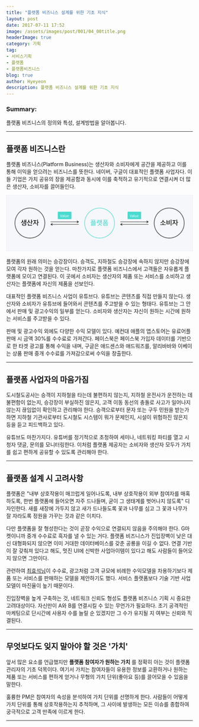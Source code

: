 ```yaml
---
title: "플랫폼 비즈니스 설계를 위한 기초 지식"
layout: post
date: 2017-07-11 17:52
image: /assets/images/post/001/04_00title.png
headerImage: true
category: 기획
tag:
- 서비스기획
- 플랫폼
- 플랫폼비즈니스
blog: true
author: Hyeyeon
description: 플랫폼 비즈니스 설계를 위한 기초 지식
---
```


### Summary:

플랫폼 비즈니스의 정의와 특성, 설계방법을 알아봅니다.

---

## 플랫폼 비즈니스란

플랫폼 비즈니스(Platform Business)는 생산자와 소비자에게 공간을 제공하고 이를 통해 이익을 얻으려는 비즈니스를 뜻한다. 네이버, 구글이 대표적인 플랫폼 사업자다. 이들 기업은 가치 공유의 장을 제공함과 동시에 이를 축적하고 유기적으로 연결시켜 더 많은 생산자, 소비자를 끌어들인다.

![pic1](/assets/images/post/002/158_01.png)

플랫폼의 원래 의미는 승강장이다. 승객도, 지하철도 승강장에 속하지 않지만 승강장에 모여 각자 원하는 것을 얻는다. 마찬가지로 플랫폼 비즈니스에서 고객들은 자유롭게 플랫폼에 모이고 연결된다. 이 곳에서 소비자는 생산자의 제품 또는 서비스를 소비하고 생산자는 플랫폼에 자신의 제품을 선보인다.

대표적인 플랫폼 비즈니스 사업이 유튜브다. 유튜브는 콘텐츠를 직접 만들지 않는다. 생산자와 소비자가 유튜브에 들어와서 콘텐츠를 주고받을 수 있는 형태다. 유튜브는 그 안에서 판매 및 광고수익의 일부를 얻는다. 소비자와 생산자는 자신이 원하는 시간에 원하는 서비스를 주고받을 수 있다.

판매 및 광고수익 외에도 다양한 수익 모델이 있다. 예컨대 애플의 앱스토어는 유료어플 판매 시 금액 30%를 수수료로 가져간다. 페이스북은 페이스북 가입자 데이터를 기반으로 한 타겟 광고를 통해 수익을 내며, 구글은 애드센스와 애드워즈를, 알리바바와 이베이는 상품 판매 중개 수수료를 가져감으로써 수익을 창출한다.

---

## 플랫폼 사업자의 마음가짐

도시철도공사는 승객이 지하철을 타는데 불편하지 않는지, 지하철 운전사가 운전하는 데 불편함이 없는지, 승강장이 부실하진 않은지, 고객 이동 동선의 충돌로 사고가 일어나지 않는지 끊임없이 확인하고 관리해야 한다. 승객으로부터 문자 또는 구두 민원을 받는가 하면 지하철 기관사로부터 도시철도 시스템이 뭐가 문제인지, 시설이 위험하진 않은지 등을 듣고 피드백하고 있다.

유튜브도 마찬가지다. 유튜버를 정기적으로 초청하여 세미나, 네트워킹 파티를 열고 시청자 댓글, 문의를 모니터링한다. 이처럼 플랫폼 제공자는 소비자와 생산자 모두가 가치를 쉽고 편하게 공유할 수 있도록 관리해야 한다.

---

## 플랫폼 설계 시 고려사항

플랫폼은 "내부 상호작용이 매끄럽게 일어나도록, 내부 상호작용이 외부 참여자를 매혹하도록, 한번 플랫폼에 들어오면 자주 드나들며, 굳이 그 생태계를 벗어나지 않도록" 디자인한다. 새를 새장에 가두지 않고 새가 드나들도록 꽃과 나무를 심고 그 꽃과 나무가 잘 자라도록 정원을 가꾸는 것과 같은 이치다.

다만 플랫폼을 잘 형성한다는 것이 곧장 수익으로 연결되지 않음을 주의해야 한다. G마켓이니까 중개 수수료로 흑자를 낼 수 있는 거다. 플랫폼 비즈니스가 진입장벽이 낮은 대신 대형화되지 않으면 이미 거대한 데이터베이스를 갖춘 공룡을 이길 수 없다. 연결 기반이 잘 갖춰져 있다고 해도, 멋진 UI에 신박한 사업아이템이 있다고 해도 사람들이 들어오지 않으면 그만이다.

관련하여 [최효석님](https://brunch.co.kr/@choihs0228/55)이 수수료, 광고처럼 고객 규모에 비례한 수익모델을 차용하기보다 제품 또는 서비스를 판매하는 모델을 제안하기도 했다. 서비스 플랫폼보다 기술 기반 사업모델이 마진율이 높기 때문이다.

진입장벽을 높게 구축하는 것, 네트워크 신뢰도 형성도 플랫폼 비즈니스 기획 시 중요한 고려대상이다. 자신만이 A와 B를 연결시킬 수 있는 무언가가 필요하다. 초기 공격적인 마케팅으로 단시간에 사용자 수를 늘릴 순 있겠지만 그 수가 유지될 지 여부는 신뢰와 직결된다.

---

## 무엇보다도 잊지 말아야 할 것은 '가치'

앞서 많은 요소를 언급했지만 **플랫폼 참여자가 원하는 가치** 를 정확히 아는 것이 플랫폼 관리자의 기초 덕목이다. 여기서 가치는 참여자들이 유용한 정보를 교환하거나 원하는 제품 또는 서비스를 편하게 얻거나 무형의 가치 단위(좋아요 등)를 끌어모을 수 있음을 말한다.

훌륭한 PM은 참여자의 속성을 분석하여 가치 단위를 선명하게 한다. 사람들이 어떻게 가치 단위를 통해 상호작용하는지 추적하며, 그 사이에 발생하는 모든 이슈를 종합하여 궁극적으로 고객 만족에 이르게 한다.

---
